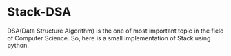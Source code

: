 # Stack-DSA
DSA(Data Structure Algorithm) is the one of most important topic in the field of Computer Science. So, here is a small implementation of Stack using python.
